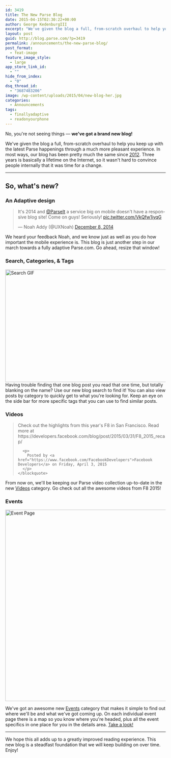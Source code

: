 ```yaml
---
id: 3419
title: The New Parse Blog
date: 2015-04-15T02:30:22+00:00
author: George KedenburgIII
excerpt: "We've given the blog a full, from-scratch overhaul to help you keep up with the latest Parse happenings through a much more pleasant experience."
layout: post
guid: http://blog.parse.com/?p=3419
permalink: /announcements/the-new-parse-blog/
post_format:
  - feat-image
feature_image_style:
  - large
app_store_link_id:
  - ""
hide_from_index:
  - "0"
dsq_thread_id:
  - "3687483206"
image: /wp-content/uploads/2015/04/new-blog-her.jpg
categories:
  - Announcements
tags:
  - finallyadaptive
  - readonyourphone
---
```

No, you're not seeing things — **we've got a brand new blog!**

We've given the blog a full, from-scratch overhaul to help you keep up with the latest Parse happenings through a much more pleasant experience. In most ways, our blog has been pretty much the same since <a href="http://web.archive.org/web/20121004161320/http://blog.parse.com/" target="_blank">2012</a>. Three years is basically a lifetime on the Internet, so it wasn't hard to convince people internally that it was time for a change.

* * *

## So, what's new?

### An Adaptive design

<blockquote class="twitter-tweet" lang="en" data-cards="hidden">
  <p>
    It's 2014 and <a href="https://twitter.com/ParseIt">@ParseIt</a> a service big on mobile doesn't have a responsive blog site! Come on guys! Seriously! <a href="http://t.co/VkQfw1iyqG">pic.twitter.com/VkQfw1iyqG</a>
  </p>
  
  <p>
    — Noah Addy (@UXNoah) <a href="https://twitter.com/UXNoah/status/542059722744938496">December 8, 2014</a>
  </p>
</blockquote>

We heard your feedback Noah, and we know just as well as you do how important the mobile experience is. This blog is just another step in our march towards a fully adaptive Parse.com. Go ahead, resize that window!

### Search, Categories, & Tags

 <img class="alignnone wp-image-3451 size-full" src="{{ site.url }}/assets/wp-content/uploads/2015/04/search-gif.gif" alt="Search GIF" width="939" height="353" />Having trouble finding that one blog post you read that one time, but totally blanking on the name? Use our new blog search to find it! You can also view posts by category to quickly get to what you're looking for. Keep an eye on the side bar for more specific tags that you can use to find similar posts.

### Videos



<div class="fb-video" data-allowfullscreen="true" data-href="/FacebookDevelopers/videos/vb.19292868552/10152815337248553/?type=1">
  <div class="fb-xfbml-parse-ignore">
    <blockquote cite="/FacebookDevelopers/videos/10152815337248553/">
      <p>
        Check out the highlights from this year's F8 in San Francisco. Read more at https://developers.facebook.com/blog/post/2015/03/31/F8_2015_recap/
      </p>
      
      <p>
        Posted by <a href="https://www.facebook.com/FacebookDevelopers">Facebook Developers</a> on Friday, April 3, 2015
      </p>
    </blockquote>
  </div>
</div>

From now on, we'll be keeping our Parse video collection up-to-date in the new <a href="http://blog.parse.com/videos/" target="_blank">Videos</a> category. Go check out all the awesome videos from F8 2015!

### Events

[<img class="alignnone wp-image-3469 size-full" src="{{ site.url }}/assets/wp-content/uploads/2015/04/Screen-Shot-2015-04-16-at-9.55.06-AM.png" alt="Event Page" width="832" height="600" srcset="{{ site.url }}/assets/wp-content/uploads/2015/04/Screen-Shot-2015-04-16-at-9.55.06-AM.png 832w, {{ site.url }}/assets/wp-content/uploads/2015/04/Screen-Shot-2015-04-16-at-9.55.06-AM-300x216.png 300w" sizes="(max-width: 832px) 100vw, 832px" />](http://blog.parse.com/events/parse-at-twilios-2015-signal-conference/)

We've got an awesome new <a href="http://blog.parse.com/events/" target="_blank">Events</a> category that makes it simple to find out where we'll be and what we've got coming up. On each individual event page there is a map so you know where you're headed, plus all the event specifics in one place for you in the details area. <a title="Parse at Twilio’s 2015 Signal Conference" href="http://blog.parse.com/events/parse-at-twilios-2015-signal-conference/" target="_blank">Take a look!</a>

* * *

We hope this all adds up to a greatly improved reading experience. This new blog is a steadfast foundation that we will keep building on over time. Enjoy!